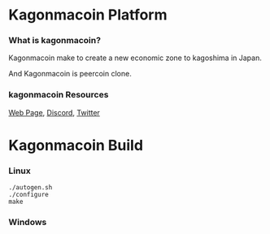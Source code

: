 Kagonmacoin Platform
==================================


### What is kagonmacoin?
Kagonmacoin make to create a new economic zone to kagoshima in Japan.

And Kagonmacoin is peercoin clone.




### kagonmacoin Resources
[Web Page](http://web.kagonmacoin.net/),
[Discord](https://discord.gg/YeANaJY),
[Twitter](https://twitter.com/kagonmacoin)




Kagonmacoin Build
==================================
### Linux
  	./autogen.sh
  	./configure
    make

### Windows
